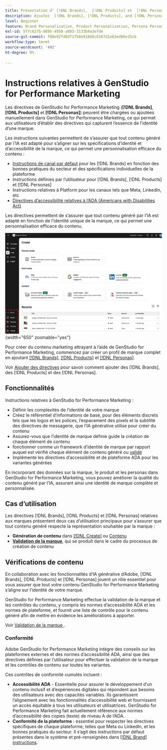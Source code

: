 ```yaml
---
title: Présentation d’ [!DNL Brands],  [!DNL Products] et  [!DNL Personas]
description: Ajoutez  [!DNL Brands], [!DNL Products], and [!DNL Personas]  à GenStudio for Performance Marketing pour créer un profil de marque complet qui inclut tous les aspects de la représentation d’une marque.
level: Beginner
feature: Brand Personalization, Product Personalization, Persona Personalization, Variant Generation, Generative AI
exl-id: 577c627b-0895-4958-a883-3133b4a3efde
source-git-commit: f08e92fd8d71fb8e918d8c8167d1e62ed86e35cb
workflow-type: tm+mt
source-wordcount: '492'
ht-degree: 0%

---
```


# Instructions relatives à GenStudio for Performance Marketing

Les directives de GenStudio for Performance Marketing (**[!DNL Brands]**, **[!DNL Products]** et **[!DNL Personas]**) peuvent être chargées ou ajoutées manuellement dans GenStudio for Performance Marketing, ce qui permet aux utilisateurs d’établir des directives qui capturent l’essence de l’identité d’une marque.

Les instructions suivantes permettent de s’assurer que tout contenu généré par l’IA est adapté pour s’aligner sur les spécifications d’identité et d’accessibilité de la marque, ce qui permet une personnalisation efficace du contenu :

* [Instructions de canal par défaut](/help/user-guide/guidelines/brands.md#default-channel-guidelines) pour les [!DNL Brands] en fonction des bonnes pratiques du secteur et des spécifications individuelles de la plateforme
* Instructions définies par l’utilisateur pour [!DNL Brands], [!DNL Products] et [!DNL Personas]
* Instructions relatives à Platform pour les canaux tels que Meta, LinkedIn, etc
* [Directives d’accessibilité relatives à l’ADA (Americans with Disabilities Act)](#compliance)

Les directives permettent de s’assurer que tout contenu généré par l’IA est adapté en fonction de l’identité unique de la marque, ce qui permet une personnalisation efficace du contenu.

![Recommandations dans GenStudio for Performance Marketing](/help/assets/guidelines.png){width="650" zoomable="yes"}

Pour créer du contenu marketing attrayant à l’aide de GenStudio for Performance Marketing, commencez par créer un profil de marque complet en ajoutant [[!DNL Brands]](/help/user-guide/guidelines/brands.md), [[!DNL Products]](/help/user-guide/guidelines/products.md) et [[!DNL Personas]](/help/user-guide/guidelines/personas.md).

Voir [Ajouter des directives](/help/user-guide/guidelines/add-guidelines.md) pour savoir comment ajouter des [!DNL Brands], des [!DNL Products] et des [!DNL Personas].

## Fonctionnalités

Instructions relatives à GenStudio for Performance Marketing :

* Définir les complexités de l’identité de votre marque
* Créez le référentiel d’informations de base, pour des éléments discrets tels que les logos et les polices, l’espacement des pixels et la subtilité des directives de messagerie, que l’IA générative utilise pour créer du contenu
* Assurez-vous que l’identité de marque définie guide la création de chaque élément de contenu
* fonctionner comme un framework d’identité de marque par rapport auquel est vérifié chaque élément de contenu généré ou [validé](#brand-validation)
* Implémente les directives d’accessibilité et de plateforme ADA pour les variantes générées

En incorporant des données sur la marque, le produit et les personas dans GenStudio for Performance Marketing, vous pouvez améliorer la qualité du contenu généré par l’IA, assurant ainsi une identité de marque complète et personnalisée.

## Cas d’utilisation

Les directives [!DNL Brands], [!DNL Products] et [!DNL Personas] relatives aux marques présentent deux cas d’utilisation principaux pour s’assurer que tout contenu généré respecte la représentation souhaitée par la marque :

* **Génération de contenu** dans [[!DNL Create]](/help/user-guide/create/overview.md) ou [Contenu](/help/user-guide/content/overview.md)
* [**Validation de la marque**](#brand-validation), qui se produit dans le cadre du processus de création de contenu

## Vérifications de contenu

En collaboration avec les fonctionnalités d’IA générative d’Adobe, [!DNL Brands], [!DNL Products] et [!DNL Personas] jouent un rôle essentiel pour vous assurer que tout votre contenu GenStudio for Performance Marketing s’aligne sur l’identité de votre marque.

GenStudio for Performance Marketing effectue la validation de la marque et les contrôles du contenu, y compris les normes d’accessibilité ADA et les normes de plateforme, et fournit une liste de contrôle pour le contenu généré afin de mettre en évidence les améliorations à apporter.

Voir [ Validation de la marque ](/help/user-guide/guidelines/brand-validation.md).

### Conformité

Adobe GenStudio for Performance Marketing intègre des conseils sur les plateformes externes et des normes d’accessibilité ADA, ainsi que des directives définies par l’utilisateur pour effectuer la validation de la marque et les contrôles de contenu sur toutes les variantes.

Ces contrôles de conformité cumulés incluent :

* **Accessibilité ADA** - Essentielle pour assurer le développement d’un contenu inclusif et d’expériences digitales qui répondent aux besoins des utilisateurs avec des capacités variables. Ils garantissent l’alignement avec les fonctionnalités d’accessibilité web et fournissent un accès équitable à tous les utilisateurs et utilisatrices. GenStudio for Performance Marketing fait actuellement référence aux normes d’accessibilité des copies (texte) de niveau A de l’ADA.
* **Conformité de la plateforme** : essentiel pour respecter les directives spécifiques de chaque plateforme, telles que Meta ou LinkedIn, et les bonnes pratiques du secteur. Il s’agit des instructions par défaut présentes dans le système et pré-renseignées dans [[!DNL Brand] instructions](/help/user-guide/guidelines/brands.md#brands-guidelines).
